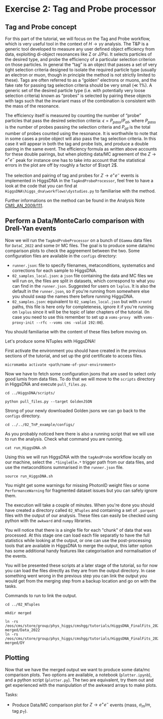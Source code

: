 # Exercise 2: Tag and Probe processor

## Tag and Probe concept

For this part of the tutorial, we will focus on the Tag and Probe workflow, which is very useful tool in the context of $H\rightarrow \gamma\gamma$ analysis. 
The T&P is a generic tool developed to measure any user defined object efficiency from data, exploiting di-object resonances like Z or J/Psi. It selects particles of the desired type, and probe the efficiency of a particular selection criterion on those particles. In general the “tag” is an object that passes a set of very tight selection criteria designed to isolate the required particle type (usually an electron or muon, though in principle the method is not strictly limited to these). Tags are often referred to as a “golden” electrons or muons, and the fake rate for passing tag selection criteria should be very small (≪ 1%). A generic set of the desired particle type (i.e. with potentially very loose selection criteria) known as “probes” is selected by pairing these objects with tags such that the invariant mass of the combination is consistent with the mass of the resonance. 

The efficiency itself is measured by counting the number of “probe” particles that pass the desired selection criteria: $\epsilon = P_{pass}/P_{all}$, where $P_{pass}$ is the number of probes passing the selection criteria and $P_{all}$ is the total number of probes counted using the resonance. It is worthwhile to note that in some cases a probe object will also pass the tag selection criteria. In this case it will appear in both the tag and probe lists, and produce a double pairing in the same event. The efficiency formula as written above accounts for these double pairings, but when plotting data/MC agreement of the $Z\rightarrow e^+e^-$ peak for instance one has to take into account that the statistical errors in the plot are off by roughly a factor of $\sqrt 2$.

The selection and pairing of tag and probes for $Z\rightarrow e^+e^-$ events is implemented in HiggsDNA in the `TagAndProbeProcessor`, feel free to have a look at the code that you can find at `HiggsDNA\higgs_dna\workflows\dystudies.py` to familiarise with the method.

Further informations on the method can be found in the Analysis Note [CMS_AN_2009/111](http://cms.cern.ch/iCMS/jsp/openfile.jsp?tp=draft&files=AN2009_111_v1.pdf).

## Perform a Data/MonteCarlo comparison with Drell-Yan events

Now we will run the `TagAndProbeProcessor` on a bunch of `EGamma` data files for `DataC_2022` and some `DY` MC files. The goal is to produce some data/mc comparison plots to check the aggreement between the two.
Some configuration files are available in the `configs` directory:
* `runner.json`: file to specify filenames, metaconditions, systematics and corrections for each sample to HiggsDNA.
* `02_samples_local.json`: a `json` file containing the data and MC files we will run on, the files are split in datasets, which correspond to what you can find in the `runner.json`. Suggested for users on `lxplus`. It is also the default in the `runner.json`, so if you're running from somewhere else you should swap the names there before running HiggsDNA.
* `02_samples.json`: equivalent to `02_samples_local.json` but with `xrootd` paths, this file is here only for completeness, ignore it if you're running on `lxplus` since it will be the topic of later chapters of the tutorial. (In case you need to use this remember to set up a `voms-proxy ` with `voms-proxy-init --rfc --voms cms -valid 192:00`).

You should familiarise with the content of these files before moving on.

Let's produce some NTuples with HiggsDNA!

First activate the environment you should have created in the previous sections of the tutorial, and set up the grid certificate to access files.
```
micromamba activate <path/name-of-your-environment>
```
Now we have to fetch some configuration jsons that are used to select only good lumis from data files. To do that we will move to the `scripts` directory in HiggsDNA and execute `pull_files.py`.
```
cd ../HiggsDNA/scripts/

python pull_files.py --target GoldenJSON
```
Strong of your newly downloaded Golden jsons we can go back to the `configs` directory.
```
cd ../../02_TnP_example/configs/
```
As you probably noticed here there is also a running script that we will use to run the analysis.
Check what command you are running.
```
cat run_HiggsDNA.sh
```
Using this we will run HiggsDNA with the `tagAndProbe` workflow locally on our machine, select the `.*SingleEle.*` trigger path from our data files, and use the metaconditions summarised in the `runner.json` file.
```
source run_HiggsDNA.sh
```
You might get some warnings for missing PhotonID weight files or some `PerformanceWarning` for fragmented dataset issues but you can safely ignore them.

The execution will take a couple of minutes. When you're done you should have created a directory called `02_NTuples` and containing a set of `.parquet` files with the output of our analysis.
These files can easily be checked using python with the `awkward` and `numpy` libraries. 

You will notice that there is a single file for each "chunk" of data that was processed. At this stage one can load each file separatly to have the full statistics while looking at the output, or one can use the post-processing tools that are available in HiggsDNA to merge the output, this latter option has some additional handy features like categorisation and normalisation of the events.

You will be presented these scripts at a later stage of the tutorial, so for now you can load the files directly as they are from the output directory. In case something went wrong in the previous step you can link the output you would get from the merging step from a backup location and go on with the tasks.

Commands to run to link the output.
```
cd ../02_NTuples

mkdir merged

ln -rs /eos/cms/store/group/phys_higgs/cmshgg/tutorials/HiggsDNA_FinalFits_2024/HiggsDNA_part/02_03_TnP/merged_NTuples/DataC_2022 merged/Data_2022
ln -rs /eos/cms/store/group/phys_higgs/cmshgg/tutorials/HiggsDNA_FinalFits_2024/HiggsDNA_part/02_03_TnP/merged_NTuples/DY merged/DY
```

## Plotting

Now that we have the merged output we want to produce some data/mc comparison plots. Two options are available, a notebook (`plotter.ipynb`), and a python script (`plotter.py`).
The two are equivalent, try them out and get experienced with the manipulation of the awkward arrays to make plots.

Tasks:
- Produce Data/MC comparison plot for $Z\rightarrow e^+e^-$ events (mass, $\sigma_m / m$, tag $p_T$).

